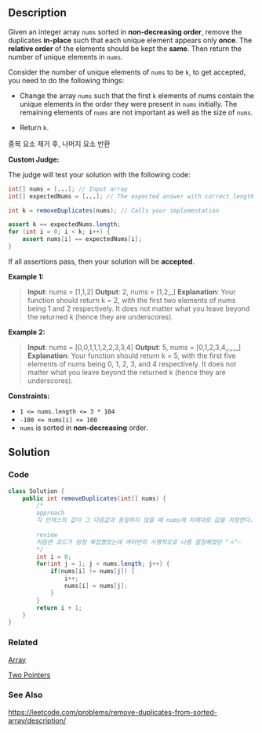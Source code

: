 ## Description

Given an integer array `nums` sorted in **non-decreasing order**, remove the duplicates **in-place** such that each unique element appears only **once**. The **relative order** of the elements should be kept the **same**. Then return the number of unique elements in `nums`.

Consider the number of unique elements of `nums` to be `k`, to get accepted, you need to do the following things:

- Change the array `nums` such that the first `k` elements of nums contain the unique elements in the order they were present in `nums` initially. The remaining elements of `nums` are not important as well as the size of `nums`.

- Return `k`.

중복 요소 제거 후, 나머지 요소 반환

**Custom Judge:**

The judge will test your solution with the following code:
```java
int[] nums = [...]; // Input array
int[] expectedNums = [...]; // The expected answer with correct length

int k = removeDuplicates(nums); // Calls your implementation

assert k == expectedNums.length;
for (int i = 0; i < k; i++) {
    assert nums[i] == expectedNums[i];
}
```

If all assertions pass, then your solution will be **accepted**.

**Example 1:**
> **Input**: nums = [1,1,2]
**Output**: 2, nums = [1,2,_]
**Explanation**: Your function should return k = 2, with the first two elements of nums being 1 and 2 respectively.
It does not matter what you leave beyond the returned k (hence they are underscores).

**Example 2:**

> **Input**: nums = [0,0,1,1,1,2,2,3,3,4]
**Output**: 5, nums = [0,1,2,3,4,_,_,_,_,_]
**Explanation**: Your function should return k = 5, with the first five elements of nums being 0, 1, 2, 3, and 4 respectively.
It does not matter what you leave beyond the returned k (hence they are underscores).
 
**Constraints:**

- `1 <= nums.length <= 3 * 104`
- `-100 <= nums[i] <= 100`
- `nums` is sorted in **non-decreasing** order.

## Solution

### Code
```java
class Solution {
    public int removeDuplicates(int[] nums) {
        /*
        approach
        각 인덱스의 값이 그 다음값과 동일하지 않을 때 nums에 차례대로 값을 저장한다. 
        
        review
        처음엔 코드가 엄청 복잡했었는데 여러번의 시행착오로 나름 깔끔해졌당 ^ㅅ^~
        */
        int i = 0;
        for(int j = 1; j < nums.length; j++) {
            if(nums[i] != nums[j]) {
                i++;
                nums[i] = nums[j];
            }
        }
        return i + 1;
    }
}
```

### Related

[Array](/Data-Structure/Array.md)

[Two Pointers](/Algorithm/Two-Pointers.md)

### See Also

https://leetcode.com/problems/remove-duplicates-from-sorted-array/description/